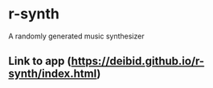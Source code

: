 # r-synth
A randomly generated music synthesizer

## Link to app (https://deibid.github.io/r-synth/index.html)
